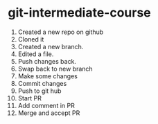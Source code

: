 # git-intermediate-course

1. Created a new repo on github
2. Cloned it
3. Created a new branch.
4. Edited a file.
5. Push changes back.
6. Swap back to new branch
7. Make some changes
8. Commit changes
9. Push to git hub
10. Start PR
11. Add comment in PR
12. Merge and accept PR
